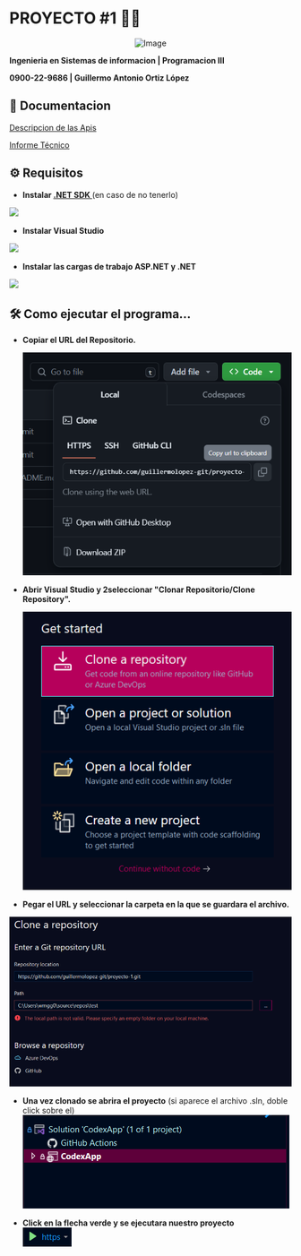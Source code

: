 
# PROYECTO #1 🧑‍💻

<p align = "center";>
    <img src="https://i.pinimg.com/originals/21/59/5b/21595b53def7af038e36ba72d8a676c5.png" alt="Image">
</p>





**Ingenieria en Sistemas de informacion | 
Programacion III**

**0900-22-9686 | Guillermo Antonio Ortiz López**




## 📄 Documentacion

[Descripcion de las Apis](documentacion/DocumentacionAPIS.pdf)

[Informe Técnico](documentacion/InformeTecnico.pdf)


## ⚙️ Requisitos


- **Instalar [.NET SDK ](https://dotnet.microsoft.com/en-us/download)**  (en caso de no tenerlo)
  
![](https://kodigo.org/wp-content/uploads/2023/08/dotNET.png)

- **Instalar Visual Studio**
  
![](https://visualstudio.microsoft.com/wp-content/uploads/2023/01/VisualStudioLogo.webp)

- **Instalar las cargas de trabajo ASP.NET y .NET**
  
![](https://learn.microsoft.com/es-es/visualstudio/install/media/vs-2022/vs-installer-workloads.png?view=vs-2022)



## 🛠 Como ejecutar el programa...
- **Copiar el URL del Repositorio.**
  
    ![copiar_url](capturas/copiar_url.png)


- **Abrir Visual Studio y 2seleccionar "Clonar Repositorio/Clone Repository".**
  
    ![copiar_url](capturas/clonar_repositorio.png)

- **Pegar el URL y seleccionar la carpeta en la que se guardara el archivo.**

![copiar_url](capturas/pegar_url.png)

- **Una vez clonado se abrira el proyecto** (si aparece el archivo .sln, doble click sobre el)
    ![copiar_url](capturas/doble_click.png)
  

- **Click en la flecha verde y se ejecutara nuestro proyecto**
  <br>
     ![copiar_url](capturas/click_ejecutar.png)


